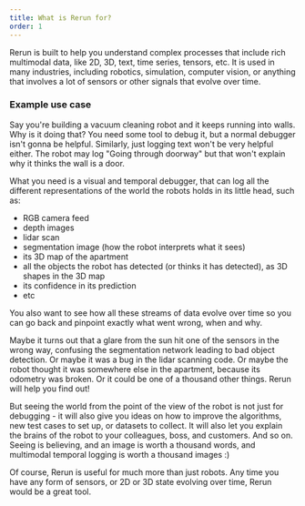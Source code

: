 ```yaml
---
title: What is Rerun for?
order: 1
---
```


Rerun is built to help you understand complex processes that include rich multimodal data, like 2D, 3D, text, time series, tensors, etc.
It is used in many industries, including robotics, simulation, computer vision,
or anything that involves a lot of sensors or other signals that evolve over time.

### Example use case
Say you're building a vacuum cleaning robot and it keeps running into walls. Why is it doing that? You need some tool to debug it, but a normal debugger isn't gonna be helpful. Similarly, just logging text won't be very helpful either. The robot may log "Going through doorway" but that won't explain why it thinks the wall is a door.

What you need is a visual and temporal debugger, that can log all the different representations of the world the robots holds in its little head, such as:

* RGB camera feed
* depth images
* lidar scan
* segmentation image (how the robot interprets what it sees)
* its 3D map of the apartment
* all the objects the robot has detected (or thinks it has detected), as 3D shapes in the 3D map
* its confidence in its prediction
* etc

You also want to see how all these streams of data evolve over time so you can go back and pinpoint exactly what went wrong, when and why.

Maybe it turns out that a glare from the sun hit one of the sensors in the wrong way, confusing the segmentation network leading to bad object detection. Or maybe it was a bug in the lidar scanning code. Or maybe the robot thought it was somewhere else in the apartment, because its odometry was broken. Or it could be one of a thousand other things. Rerun will help you find out!

But seeing the world from the point of the view of the robot is not just for debugging - it will also give you ideas on how to improve the algorithms, new test cases to set up, or datasets to collect. It will also let you explain the brains of the robot to your colleagues, boss, and customers. And so on. Seeing is believing, and an image is worth a thousand words, and multimodal temporal logging is worth a thousand images :)

Of course, Rerun is useful for much more than just robots. Any time you have any form of sensors, or 2D or 3D state evolving over time, Rerun would be a great tool.
